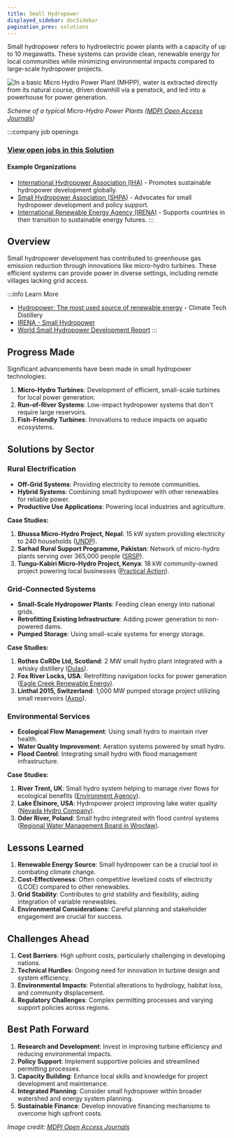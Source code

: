 ```yaml
---
title: Small Hydropower
displayed_sidebar: docSidebar
pagination_prev: solutions
---
```


Small hydropower refers to hydroelectric power plants with a capacity of up to 10 megawatts. These systems can provide clean, renewable energy for local communities while minimizing environmental impacts compared to large-scale hydropower projects.

![In a basic Micro Hydro Power Plant (MHPP), water is extracted directly from its natural course, driven downhill via a penstock, and led into a powerhouse for power generation.](/../static/img/small-hydropower.png)

*Scheme of a typical Micro-Hydro Power Plants ([MDPI Open Access Journals](https://www.mdpi.com/1996-1073/12/5/878))*

:::company job openings
### [View open jobs in this Solution](https://climatebase.org/jobs?l=&q=&drawdown_solutions=Small+Hydropower)
#### Example Organizations
- [International Hydropower Association (IHA)](https://www.hydropower.org/) - Promotes sustainable hydropower development globally.
- [Small Hydropower Association (SHPA)](https://www.small-hydro.com/) - Advocates for small hydropower development and policy support.
- [International Renewable Energy Agency (IRENA)](https://www.irena.org/) - Supports countries in their transition to sustainable energy futures.
:::

## Overview

Small hydropower development has contributed to greenhouse gas emission reduction through innovations like micro-hydro turbines. These efficient systems can provide power in diverse settings, including remote villages lacking grid access.

:::info Learn More
- [Hydropower: The most used source of renewable energy](https://www.climatetechdistillery.com/p/16-hydropower) - Climate Tech Distillery
- [IRENA - Small Hydropower](https://www.irena.org/costs/Power-Generation-Costs/Hydropower)
- [World Small Hydropower Development Report](http://www.smallhydroworld.org/)
:::

## Progress Made

Significant advancements have been made in small hydropower technologies:

1. **Micro-Hydro Turbines**: Development of efficient, small-scale turbines for local power generation.
2. **Run-of-River Systems**: Low-impact hydropower systems that don't require large reservoirs.
3. **Fish-Friendly Turbines**: Innovations to reduce impacts on aquatic ecosystems.

## Solutions by Sector

### Rural Electrification
- **Off-Grid Systems**: Providing electricity to remote communities.
- **Hybrid Systems**: Combining small hydropower with other renewables for reliable power.
- **Productive Use Applications**: Powering local industries and agriculture.

**Case Studies:**
1. **Bhussa Micro-Hydro Project, Nepal**: 15 kW system providing electricity to 240 households ([UNDP](https://www.undp.org/nepal/projects/micro-hydro-project)).
2. **Sarhad Rural Support Programme, Pakistan**: Network of micro-hydro plants serving over 365,000 people ([SRSP](https://srsp.org.pk/srsp-hydel-program/)).
3. **Tungu-Kabiri Micro-Hydro Project, Kenya**: 18 kW community-owned project powering local businesses ([Practical Action](https://practicalaction.org/our-work/projects/micro-hydro-power-in-kenya/)).

### Grid-Connected Systems
- **Small-Scale Hydropower Plants**: Feeding clean energy into national grids.
- **Retrofitting Existing Infrastructure**: Adding power generation to non-powered dams.
- **Pumped Storage**: Using small-scale systems for energy storage.

**Case Studies:**
1. **Rothes CoRDe Ltd, Scotland**: 2 MW small hydro plant integrated with a whisky distillery ([Dulas](https://www.dulas.org.uk/case-studies/rothes-corde-small-hydro/)).
2. **Fox River Locks, USA**: Retrofitting navigation locks for power generation ([Eagle Creek Renewable Energy](https://www.eaglecreekre.com/facilities/operating-facilities/fox-river-locks)).
3. **Linthal 2015, Switzerland**: 1,000 MW pumped storage project utilizing small reservoirs ([Axpo](https://www.axpo.com/ch/en/about-us/projects/linthal-2015.html)).

### Environmental Services
- **Ecological Flow Management**: Using small hydro to maintain river health.
- **Water Quality Improvement**: Aeration systems powered by small hydro.
- **Flood Control**: Integrating small hydro with flood management infrastructure.

**Case Studies:**
1. **River Trent, UK**: Small hydro system helping to manage river flows for ecological benefits ([Environment Agency](https://www.gov.uk/government/organisations/environment-agency)).
2. **Lake Elsinore, USA**: Hydropower project improving lake water quality ([Nevada Hydro Company](https://www.nevadahydro.com/)).
3. **Oder River, Poland**: Small hydro integrated with flood control systems ([Regional Water Management Board in Wrocław](https://wroclaw.wody.gov.pl/)).

## Lessons Learned

1. **Renewable Energy Source**: Small hydropower can be a crucial tool in combating climate change.
2. **Cost-Effectiveness**: Often competitive levelized costs of electricity (LCOE) compared to other renewables.
3. **Grid Stability**: Contributes to grid stability and flexibility, aiding integration of variable renewables.
4. **Environmental Considerations**: Careful planning and stakeholder engagement are crucial for success.

## Challenges Ahead

1. **Cost Barriers**: High upfront costs, particularly challenging in developing nations.
2. **Technical Hurdles**: Ongoing need for innovation in turbine design and system efficiency.
3. **Environmental Impacts**: Potential alterations to hydrology, habitat loss, and community displacement.
4. **Regulatory Challenges**: Complex permitting processes and varying support policies across regions.

## Best Path Forward

1. **Research and Development**: Invest in improving turbine efficiency and reducing environmental impacts.
2. **Policy Support**: Implement supportive policies and streamlined permitting processes.
3. **Capacity Building**: Enhance local skills and knowledge for project development and maintenance.
4. **Integrated Planning**: Consider small hydropower within broader watershed and energy system planning.
5. **Sustainable Finance**: Develop innovative financing mechanisms to overcome high upfront costs.

*Image credit: [MDPI Open Access Journals](https://www.mdpi.com/1996-1073/12/5/878)*
